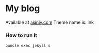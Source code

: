 # My blog

Available at [asiniy.com](http://asiniy.com)
Theme name is: ink

### How to run it

```
bundle exec jekyll s
```
